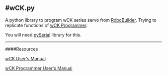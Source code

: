 #wCK.py
---

A python library to program wCK series servo from [RoboBuilder](http://www.robobuilder.net/eng/index.asp). Trying to replicate functions of [wCK Programmer](http://robosavvy.com/RoboSavvyPages/Robobuilder/robobuilder-creator-users-manual.pdf).

You will need [pySerial](http://pyserial.sourceforge.net) library for this.

---
####Resources

[wCK User's Manual](http://robosavvy.com/RoboSavvyPages/Robobuilder/robobuilder-creator-users-manual.pdf)

[wCK Programmer User's Manual](http://www.tribotix.com/Downloads/RoboBuilder/wCK/User%20Manual%20_wCK%20programmer%20tool_%20v1.03%20EN.pdf)




